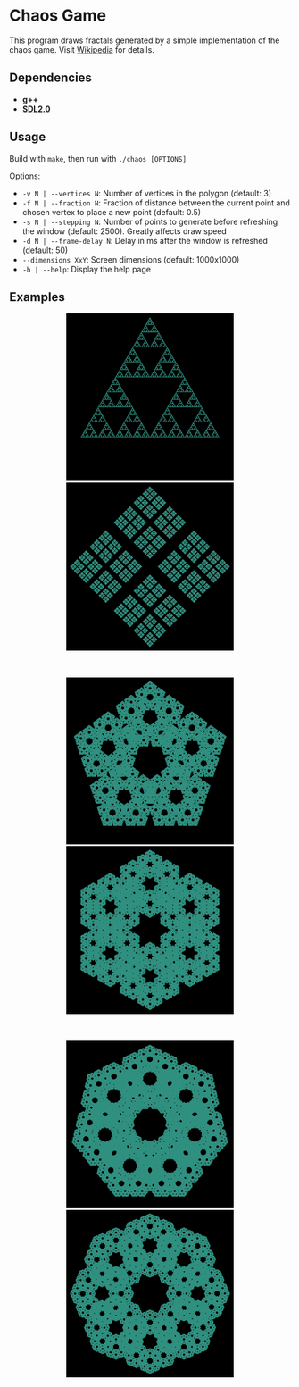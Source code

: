 # Chaos Game

This program draws fractals generated by a simple implementation of the chaos game. Visit <a href="https://en.wikipedia.org/wiki/Chaos_game">Wikipedia</a> for details.

Dependencies
-----
*	<b>g++</b>
*	<a href="https://www.libsdl.org/download-2.0.php"><b>SDL2.0</b></a>

Usage
-----
Build with ```make```, then run with ```./chaos [OPTIONS]```

Options:

*	```-v N | --vertices N```: Number of vertices in the polygon (default: 3)
*	```-f N | --fraction N```: Fraction of distance between the current point and chosen vertex to place a new point (default: 0.5)
*	```-s N | --stepping N```: Number of points to generate before refreshing the window (default: 2500). Greatly affects draw speed
*	```-d N | --frame-delay N```: Delay in ms after the window is refreshed (default: 50)
*	```--dimensions XxY```: Screen dimensions (default: 1000x1000)
*	```-h | --help```: Display the help page

Examples
-----
<p align="middle">
  <img src="docs/v3_f05.png" width="300" hspace="5" title="3-point polygon with fraction of 0.50"/>
  <img src="docs/v4_f055.png" width="300" hspace="5" title="4-point polygon with fraction of 0.55"/> 
</p>
<br>
<p align="middle">
  <img src="docs/v5_f055.png" width="300" hspace="5" title="5-point polygon with fraction of 0.55"/> 
  <img src="docs/v6_f0575.png" width="300" hspace="5" title="6-point polygon with fraction of 0.575"/> 
</p>
<br>
<p align="middle">
  <img src="docs/v7_f0575.png" width="300" hspace="5" title="7-point polygon with fraction of 0.575"/> 
  <img src="docs/v8_f06.png" width="300" hspace="5" title="8-point polygon with fraction of 0.60"/> 
</p>